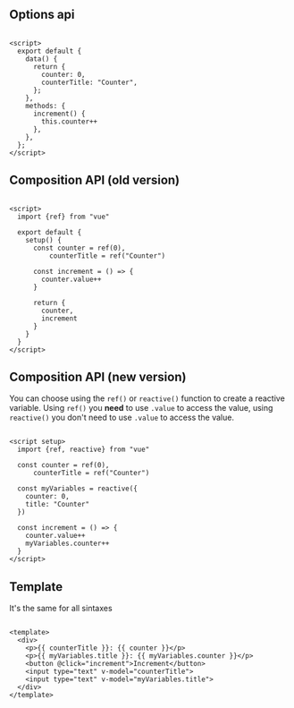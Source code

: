## Options api

```vue

<script>
  export default {
    data() {
      return {
        counter: 0,
        counterTitle: "Counter",
      };
    },
    methods: {
      increment() {
        this.counter++
      },
    },
  };
</script>
```

## Composition API (old version)

```vue

<script>
  import {ref} from "vue"

  export default {
    setup() {
      const counter = ref(0),
          counterTitle = ref("Counter")

      const increment = () => {
        counter.value++
      }

      return {
        counter,
        increment
      }
    }
  }
</script>
```

## Composition API (new version)

You can choose using the ```ref()``` or ```reactive()``` function to create a reactive variable.
Using ```ref()``` you **need** to use ```.value``` to access the value, using ```reactive()``` you don't need to
use ```.value``` to access the value.

```vue

<script setup>
  import {ref, reactive} from "vue"

  const counter = ref(0),
      counterTitle = ref("Counter")

  const myVariables = reactive({
    counter: 0,
    title: "Counter"
  })

  const increment = () => {
    counter.value++
    myVariables.counter++
  }
</script>
```

## Template

It's the same for all sintaxes

```vue

<template>
  <div>
    <p>{{ counterTitle }}: {{ counter }}</p>
    <p>{{ myVariables.title }}: {{ myVariables.counter }}</p>
    <button @click="increment">Increment</button>
    <input type="text" v-model="counterTitle">
    <input type="text" v-model="myVariables.title">
  </div>
</template>
```